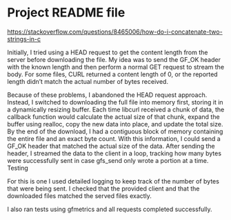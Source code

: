 # Project README file

https://stackoverflow.com/questions/8465006/how-do-i-concatenate-two-strings-in-c

Initially, I tried using a HEAD request to get the content length from the server before downloading the file. My idea was to send the GF_OK header with the known length and then perform a normal GET request to stream the body. For some files, CURL returned a content length of 0, or the reported length didn’t match the actual number of bytes received.

Because of these problems, I abandoned the HEAD request approach. Instead, I switched to downloading the full file into memory first, storing it in a dynamically resizing buffer. Each time libcurl received a chunk of data, the callback function would calculate the actual size of that chunk, expand the buffer using realloc, copy the new data into place, and update the total size. By the end of the download, I had a contiguous block of memory containing the entire file and an exact byte count. With this information, I could send a GF_OK header that matched the actual size of the data. After sending the header, I streamed the data to the client in a loop, tracking how many bytes were successfully sent in case gfs_send only wrote a portion at a time. 
Testing

For this is one I used detailed logging to keep track of the number of bytes that were being sent. I checked that the provided client and that the downloaded files matched the served files exactly.  

I also ran tests using gfmetrics and all requests completed successfully.

